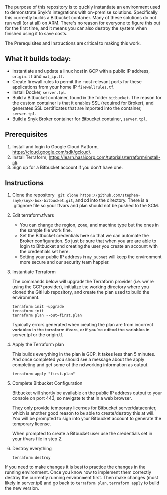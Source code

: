 
The purpose of this repository is to quickly instantiate an environment used to demonstrate Snyk's integrations with on-premise solutions. Specifically this currently builds a Bitbucket container. Many of these solutions do not run well (or at all) on ARM. There's no reason for everyone to figure this out for the first time, and it means you can also destroy the system when finished using it to save costs.

The Prerequisites and Instructions are critical to making this work.


## What it builds today:
* Instantiate and update a linux host in GCP with a public IP address, ```origin.tf``` and ```nat_ip.tf```.
* Create firewall rules to permit the most relevant ports for these applications from your home IP ```firewallrules.tf```.
* Install Docker, ```server.tpl```.
* Build a Bitbucket container, found in the folder ```bitbucket```. The reason for the custom container is that it enables SSL (required for Broker), and generates SSL certificates that are imported into the container, ```server.tpl```.
* Build a Snyk Broker container for Bitbucket container, ```server.tpl```.


## Prerequisites

1. Install and login to Google Cloud Platform, https://cloud.google.com/sdk/gcloud/.
2. Install Terraform, https://learn.hashicorp.com/tutorials/terraform/install-cli.
3. Sign up for a Bitbucket account if you don't have one.

## Instructions


1. Clone the repository ``` git clone https://github.com/stephen-snyk/snyk-box-bitbucket.git```,  and cd into the directory. There is a .gitignore file so your tfvars and plan should not be pushed to the SCM.


2. Edit terraform.tfvars 

    * You can change the region, zone, and machine type but the ones in the sample file work fine.
    * Set the Bitbucket credentials here so that we can automate the Broker configuration. So just be sure that when you are are able to login to Bitbucket and creating the user you create an account with the credentials set here.
    * Setting your public IP address in ```my_subnet``` will keep the environment more secure and our security team happier.


3. Instantiate Terraform

    The commands below will upgrade the Terraform provider (i.e. we're using the GCP provider), initialize the working directory where you cloned the GitHub repository, and create the plan used to build the environment.

    ```
    terraform init -upgrade
    terraform init
    terraform plan --out=first.plan
    ```

    Typically errors generated when creating the plan are from incorrect variables in the terraform.tfvars, or if you've edited the variables in server.tpl or the origin.tf.


4. Apply the Terraform plan

    This builds everything in the plan in GCP. It takes less than 5 minutes. And once completed you should see a message about the apply completing and get some of the networking information as output.

    ```
    terraform apply "first.plan"
    ```

5. Complete Bitbucket Configuration

    Bitbucket will shortly be available on the public IP address output to your console on port 443, so navigate to that in a web browser.

    They only provide temporary licenses for Bitbucket server/datacenter, which is another good reason to be able to create/destroy this at will. You will be prompted to sign into your Bitbucket account to generate the temporary license.

    When prompted to create a Bitbucket user use the credentials set in your tfvars file in step 2.


6. Destroy everything

    ```
    terraform destroy
    ```

If you need to make changes it is best to practice the changes in the running environment. Once you know how to implement them correctly destroy the currently running environment first. Then make changes (most likely in server.tpl) and go back to ```terraform plan```, ```terraform apply``` to build the new version.

